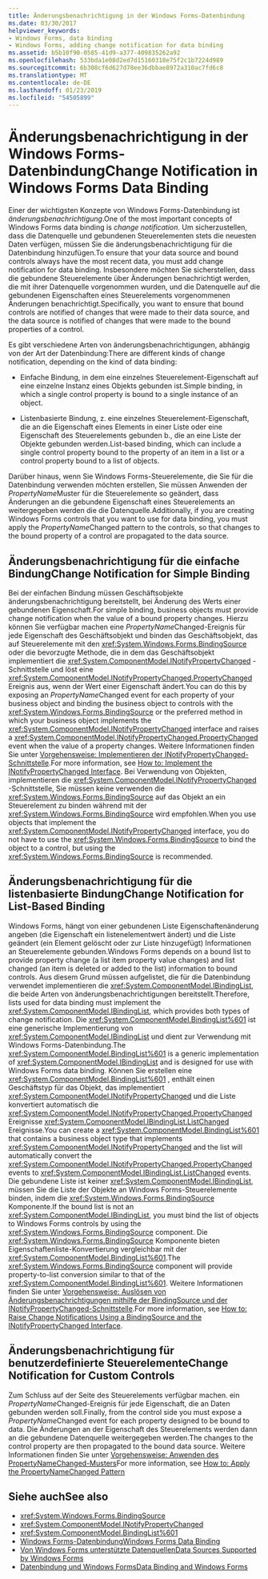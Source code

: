 ```yaml
---
title: Änderungsbenachrichtigung in der Windows Forms-Datenbindung
ms.date: 03/30/2017
helpviewer_keywords:
- Windows Forms, data binding
- Windows Forms, adding change notification for data binding
ms.assetid: b5b10f90-0585-41d9-a377-409835262a92
ms.openlocfilehash: 533bda1e08d2ed7d15160318e75f2c1b7224d989
ms.sourcegitcommit: 6b308cf6d627d78ee36dbbae8972a310ac7fd6c8
ms.translationtype: MT
ms.contentlocale: de-DE
ms.lasthandoff: 01/23/2019
ms.locfileid: "54505899"
---
```

# <a name="change-notification-in-windows-forms-data-binding"></a><span data-ttu-id="21220-102">Änderungsbenachrichtigung in der Windows Forms-Datenbindung</span><span class="sxs-lookup"><span data-stu-id="21220-102">Change Notification in Windows Forms Data Binding</span></span>
<span data-ttu-id="21220-103">Einer der wichtigsten Konzepte von Windows Forms-Datenbindung ist *änderungsbenachrichtigung*.</span><span class="sxs-lookup"><span data-stu-id="21220-103">One of the most important concepts of Windows Forms data binding is *change notification*.</span></span> <span data-ttu-id="21220-104">Um sicherzustellen, dass die Datenquelle und gebundenen Steuerelementen stets die neuesten Daten verfügen, müssen Sie die änderungsbenachrichtigung für die Datenbindung hinzufügen.</span><span class="sxs-lookup"><span data-stu-id="21220-104">To ensure that your data source and bound controls always have the most recent data, you must add change notification for data binding.</span></span> <span data-ttu-id="21220-105">Insbesondere möchten Sie sicherstellen, dass die gebundene Steuerelemente über Änderungen benachrichtigt werden, die mit ihrer Datenquelle vorgenommen wurden, und die Datenquelle auf die gebundenen Eigenschaften eines Steuerelements vorgenommenen Änderungen benachrichtigt.</span><span class="sxs-lookup"><span data-stu-id="21220-105">Specifically, you want to ensure that bound controls are notified of changes that were made to their data source, and the data source is notified of changes that were made to the bound properties of a control.</span></span>  
  
 <span data-ttu-id="21220-106">Es gibt verschiedene Arten von änderungsbenachrichtigungen, abhängig von der Art der Datenbindung:</span><span class="sxs-lookup"><span data-stu-id="21220-106">There are different kinds of change notification, depending on the kind of data binding:</span></span>  
  
-   <span data-ttu-id="21220-107">Einfache Bindung, in dem eine einzelnes Steuerelement-Eigenschaft auf eine einzelne Instanz eines Objekts gebunden ist.</span><span class="sxs-lookup"><span data-stu-id="21220-107">Simple binding, in which a single control property is bound to a single instance of an object.</span></span>  
  
-   <span data-ttu-id="21220-108">Listenbasierte Bindung, z. eine einzelnes Steuerelement-Eigenschaft, die an die Eigenschaft eines Elements in einer Liste oder eine Eigenschaft des Steuerelements gebunden b., die an eine Liste der Objekte gebunden werden.</span><span class="sxs-lookup"><span data-stu-id="21220-108">List-based binding, which can include a single control property bound to the property of an item in a list or a control property bound to a list of objects.</span></span>  
  
 <span data-ttu-id="21220-109">Darüber hinaus, wenn Sie Windows Forms-Steuerelemente, die Sie für die Datenbindung verwenden möchten erstellen, Sie müssen Anwenden der *PropertyName*Muster für die Steuerelemente so geändert, dass Änderungen an die gebundene Eigenschaft eines Steuerelements an weitergegeben werden die die Datenquelle.</span><span class="sxs-lookup"><span data-stu-id="21220-109">Additionally, if you are creating Windows Forms controls that you want to use for data binding, you must apply the *PropertyName*Changed pattern to the controls, so that changes to the bound property of a control are propagated to the data source.</span></span>  
  
## <a name="change-notification-for-simple-binding"></a><span data-ttu-id="21220-110">Änderungsbenachrichtigung für die einfache Bindung</span><span class="sxs-lookup"><span data-stu-id="21220-110">Change Notification for Simple Binding</span></span>  
 <span data-ttu-id="21220-111">Bei der einfachen Bindung müssen Geschäftsobjekte änderungsbenachrichtigung bereitstellt, bei Änderung des Werts einer gebundenen Eigenschaft.</span><span class="sxs-lookup"><span data-stu-id="21220-111">For simple binding, business objects must provide change notification when the value of a bound property changes.</span></span> <span data-ttu-id="21220-112">Hierzu können Sie verfügbar machen eine *PropertyName*Changed-Ereignis für jede Eigenschaft des Geschäftsobjekt und binden das Geschäftsobjekt, das auf Steuerelemente mit den <xref:System.Windows.Forms.BindingSource> oder die bevorzugte Methode, die in dem das Geschäftsobjekt implementiert die <xref:System.ComponentModel.INotifyPropertyChanged> -Schnittstelle und löst eine <xref:System.ComponentModel.INotifyPropertyChanged.PropertyChanged> Ereignis aus, wenn der Wert einer Eigenschaft ändert.</span><span class="sxs-lookup"><span data-stu-id="21220-112">You can do this by exposing an *PropertyName*Changed event for each property of your business object and binding the business object to controls with the <xref:System.Windows.Forms.BindingSource> or the preferred method in which your business object implements the <xref:System.ComponentModel.INotifyPropertyChanged> interface and raises a <xref:System.ComponentModel.INotifyPropertyChanged.PropertyChanged> event when the value of a property changes.</span></span> <span data-ttu-id="21220-113">Weitere Informationen finden Sie unter [Vorgehensweise: Implementieren der INotifyPropertyChanged-Schnittstelle](../../../docs/framework/winforms/how-to-implement-the-inotifypropertychanged-interface.md).</span><span class="sxs-lookup"><span data-stu-id="21220-113">For more information, see [How to: Implement the INotifyPropertyChanged Interface](../../../docs/framework/winforms/how-to-implement-the-inotifypropertychanged-interface.md).</span></span> <span data-ttu-id="21220-114">Bei Verwendung von Objekten, implementieren die <xref:System.ComponentModel.INotifyPropertyChanged> -Schnittstelle, Sie müssen keine verwenden die <xref:System.Windows.Forms.BindingSource> auf das Objekt an ein Steuerelement zu binden während mit der <xref:System.Windows.Forms.BindingSource> wird empfohlen.</span><span class="sxs-lookup"><span data-stu-id="21220-114">When you use objects that implement the <xref:System.ComponentModel.INotifyPropertyChanged> interface, you do not have to use the <xref:System.Windows.Forms.BindingSource> to bind the object to a control, but using the <xref:System.Windows.Forms.BindingSource> is recommended.</span></span>  
  
## <a name="change-notification-for-list-based-binding"></a><span data-ttu-id="21220-115">Änderungsbenachrichtigung für die listenbasierte Bindung</span><span class="sxs-lookup"><span data-stu-id="21220-115">Change Notification for List-Based Binding</span></span>  
 <span data-ttu-id="21220-116">Windows Forms, hängt von einer gebundenen Liste Eigenschaftenänderung angeben (die Eigenschaft ein listenelementwert ändert) und die Liste geändert (ein Element gelöscht oder zur Liste hinzugefügt) Informationen an Steuerelemente gebunden.</span><span class="sxs-lookup"><span data-stu-id="21220-116">Windows Forms depends on a bound list to provide property change (a list item property value changes) and list changed (an item is deleted or added to the list) information to bound controls.</span></span> <span data-ttu-id="21220-117">Aus diesem Grund müssen aufgelistet, die für die Datenbindung verwendet implementieren die <xref:System.ComponentModel.IBindingList>, die beide Arten von änderungsbenachrichtigungen bereitstellt.</span><span class="sxs-lookup"><span data-stu-id="21220-117">Therefore, lists used for data binding must implement the <xref:System.ComponentModel.IBindingList>, which provides both types of change notification.</span></span> <span data-ttu-id="21220-118">Die <xref:System.ComponentModel.BindingList%601> ist eine generische Implementierung von <xref:System.ComponentModel.IBindingList> und dient zur Verwendung mit Windows Forms-Datenbindung.</span><span class="sxs-lookup"><span data-stu-id="21220-118">The <xref:System.ComponentModel.BindingList%601> is a generic implementation of <xref:System.ComponentModel.IBindingList> and is designed for use with Windows Forms data binding.</span></span> <span data-ttu-id="21220-119">Können Sie erstellen eine <xref:System.ComponentModel.BindingList%601> , enthält einen Geschäftstyp für das Objekt, das implementiert <xref:System.ComponentModel.INotifyPropertyChanged> und die Liste konvertiert automatisch die <xref:System.ComponentModel.INotifyPropertyChanged.PropertyChanged> Ereignisse <xref:System.ComponentModel.IBindingList.ListChanged> Ereignisse.</span><span class="sxs-lookup"><span data-stu-id="21220-119">You can create a <xref:System.ComponentModel.BindingList%601> that contains a business object type that implements <xref:System.ComponentModel.INotifyPropertyChanged> and the list will automatically convert the <xref:System.ComponentModel.INotifyPropertyChanged.PropertyChanged> events to <xref:System.ComponentModel.IBindingList.ListChanged> events.</span></span> <span data-ttu-id="21220-120">Die gebundene Liste ist keiner <xref:System.ComponentModel.IBindingList>, müssen Sie die Liste der Objekte an Windows Forms-Steuerelemente binden, indem die <xref:System.Windows.Forms.BindingSource> Komponente.</span><span class="sxs-lookup"><span data-stu-id="21220-120">If the bound list is not an <xref:System.ComponentModel.IBindingList>, you must bind the list of objects to Windows Forms controls by using the <xref:System.Windows.Forms.BindingSource> component.</span></span> <span data-ttu-id="21220-121">Die <xref:System.Windows.Forms.BindingSource> Komponente bieten Eigenschaftenliste-Konvertierung vergleichbar mit der <xref:System.ComponentModel.BindingList%601>.</span><span class="sxs-lookup"><span data-stu-id="21220-121">The <xref:System.Windows.Forms.BindingSource> component will provide property-to-list conversion similar to that of the <xref:System.ComponentModel.BindingList%601>.</span></span> <span data-ttu-id="21220-122">Weitere Informationen finden Sie unter [Vorgehensweise: Auslösen von Änderungsbenachrichtigungen mithilfe der BindingSource und der INotifyPropertyChanged-Schnittstelle](../../../docs/framework/winforms/controls/raise-change-notifications--bindingsource.md).</span><span class="sxs-lookup"><span data-stu-id="21220-122">For more information, see [How to: Raise Change Notifications Using a BindingSource and the INotifyPropertyChanged Interface](../../../docs/framework/winforms/controls/raise-change-notifications--bindingsource.md).</span></span>  
  
## <a name="change-notification-for-custom-controls"></a><span data-ttu-id="21220-123">Änderungsbenachrichtigung für benutzerdefinierte Steuerelemente</span><span class="sxs-lookup"><span data-stu-id="21220-123">Change Notification for Custom Controls</span></span>  
 <span data-ttu-id="21220-124">Zum Schluss auf der Seite des Steuerelements verfügbar machen. ein *PropertyName*Changed-Ereignis für jede Eigenschaft, die an Daten gebunden werden soll.</span><span class="sxs-lookup"><span data-stu-id="21220-124">Finally, from the control side you must expose a *PropertyName*Changed event for each property designed to be bound to data.</span></span> <span data-ttu-id="21220-125">Die Änderungen an der Eigenschaft des Steuerelements werden dann an die gebundene Datenquelle weitergegeben werden.</span><span class="sxs-lookup"><span data-stu-id="21220-125">The changes to the control property are then propagated to the bound data source.</span></span> <span data-ttu-id="21220-126">Weitere Informationen finden Sie unter [Vorgehensweise: Anwenden des PropertyNameChanged-Musters](../../../docs/framework/winforms/how-to-apply-the-propertynamechanged-pattern.md)</span><span class="sxs-lookup"><span data-stu-id="21220-126">For more information, see [How to: Apply the PropertyNameChanged Pattern](../../../docs/framework/winforms/how-to-apply-the-propertynamechanged-pattern.md)</span></span>  
  
## <a name="see-also"></a><span data-ttu-id="21220-127">Siehe auch</span><span class="sxs-lookup"><span data-stu-id="21220-127">See also</span></span>
- <xref:System.Windows.Forms.BindingSource>
- <xref:System.ComponentModel.INotifyPropertyChanged>
- <xref:System.ComponentModel.BindingList%601>
- [<span data-ttu-id="21220-128">Windows Forms-Datenbindung</span><span class="sxs-lookup"><span data-stu-id="21220-128">Windows Forms Data Binding</span></span>](../../../docs/framework/winforms/windows-forms-data-binding.md)
- [<span data-ttu-id="21220-129">Von Windows Forms unterstützte Datenquellen</span><span class="sxs-lookup"><span data-stu-id="21220-129">Data Sources Supported by Windows Forms</span></span>](../../../docs/framework/winforms/data-sources-supported-by-windows-forms.md)
- [<span data-ttu-id="21220-130">Datenbindung und Windows Forms</span><span class="sxs-lookup"><span data-stu-id="21220-130">Data Binding and Windows Forms</span></span>](../../../docs/framework/winforms/data-binding-and-windows-forms.md)
